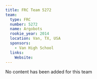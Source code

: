 ```yaml
---
title: FRC Team 5272
team:
  type: FRC
  number: 5272
  name: Argobots
  rookie_year: 2014
  location: Van, TX, USA
  sponsors:
    - Van High School
  links:
    Website: 
---
```

No content has been added for this team
